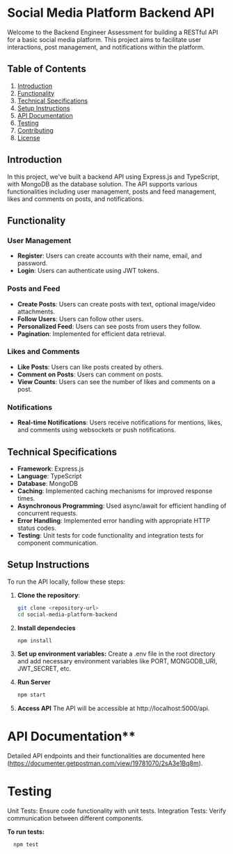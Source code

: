 # Social Media Platform Backend API

Welcome to the Backend Engineer Assessment for building a RESTful API for a basic social media platform. This project aims to facilitate user interactions, post management, and notifications within the platform.

## Table of Contents

1. [Introduction](#introduction)
2. [Functionality](#functionality)
3. [Technical Specifications](#technical-specifications)
4. [Setup Instructions](#setup-instructions)
5. [API Documentation](#api-documentation)
6. [Testing](#testing)
7. [Contributing](#contributing)
8. [License](#license)

## Introduction

In this project, we've built a backend API using Express.js and TypeScript, with MongoDB as the database solution. The API supports various functionalities including user management, posts and feed management, likes and comments on posts, and notifications.

## Functionality

### User Management

- **Register**: Users can create accounts with their name, email, and password.
- **Login**: Users can authenticate using JWT tokens.

### Posts and Feed

- **Create Posts**: Users can create posts with text, optional image/video attachments.
- **Follow Users**: Users can follow other users.
- **Personalized Feed**: Users can see posts from users they follow.
- **Pagination**: Implemented for efficient data retrieval.

### Likes and Comments

- **Like Posts**: Users can like posts created by others.
- **Comment on Posts**: Users can comment on posts.
- **View Counts**: Users can see the number of likes and comments on a post.

### Notifications

- **Real-time Notifications**: Users receive notifications for mentions, likes, and comments using websockets or push notifications.

## Technical Specifications

- **Framework**: Express.js
- **Language**: TypeScript
- **Database**: MongoDB
- **Caching**: Implemented caching mechanisms for improved response times.
- **Asynchronous Programming**: Used async/await for efficient handling of concurrent requests.
- **Error Handling**: Implemented error handling with appropriate HTTP status codes.
- **Testing**: Unit tests for code functionality and integration tests for component communication.

## Setup Instructions

To run the API locally, follow these steps:

1. **Clone the repository**:
   ```bash
   git clone <repository-url>
   cd social-media-platform-backend

2. **Install dependecies**
   ```bash
   npm install

3. **Set up environment variables:**
   Create a .env file in the root directory and add necessary environment variables like PORT, MONGODB_URI, JWT_SECRET, etc.

4. **Run Server**
   ```bash
   npm start

5. **Access API**
   The API will be accessible at http://localhost:5000/api.

# API Documentation**
   Detailed API endpoints and their functionalities are documented here (https://documenter.getpostman.com/view/19781070/2sA3e1Bq8m).

# Testing
   Unit Tests: Ensure code functionality with unit tests.
   Integration Tests: Verify communication between different components.

**To run tests:**
```bash
  npm test
